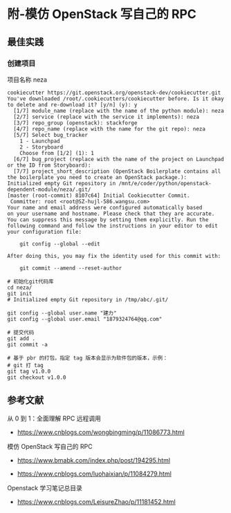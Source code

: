 # 附-模仿 OpenStack 写自己的 RPC


## 最佳实践

### 创建项目

项目名称 neza

```shell
cookiecutter https://git.openstack.org/openstack-dev/cookiecutter.git
You've downloaded /root/.cookiecutters/cookiecutter before. Is it okay to delete and re-download it? [y/n] (y): y
  [1/7] module_name (replace with the name of the python module): neza
  [2/7] service (replace with the service it implements): neza
  [3/7] repo_group (openstack): stackforge
  [4/7] repo_name (replace with the name for the git repo): neza
  [5/7] Select bug_tracker
    1 - Launchpad
    2 - Storyboard
    Choose from [1/2] (1): 1
  [6/7] bug_project (replace with the name of the project on Launchpad or the ID from Storyboard):
  [7/7] project_short_description (OpenStack Boilerplate contains all the boilerplate you need to create an OpenStack package.):
Initialized empty Git repository in /mnt/e/coder/python/openstack-dependent-module/neza/.git/
[master (root-commit) 8107c64] Initial Cookiecutter Commit.
 Committer: root <root@SZ-hujl-586.wangsu.com>
Your name and email address were configured automatically based
on your username and hostname. Please check that they are accurate.
You can suppress this message by setting them explicitly. Run the
following command and follow the instructions in your editor to edit
your configuration file:

    git config --global --edit

After doing this, you may fix the identity used for this commit with:

    git commit --amend --reset-author

# 初始化git代码库
cd neza/
git init
# Initialized empty Git repository in /tmp/abc/.git/

git config --global user.name "建力"
git config --global user.email "1879324764@qq.com"

# 提交代码
git add .
git commit -a

# 基于 pbr 的打包，指定 tag 版本会显示为软件包的版本，示例：
# git 打 tag
git tag v1.0.0
git checkout v1.0.0
```





































## 参考文献


从 0 到 1：全面理解 RPC 远程调用

- https://www.cnblogs.com/wongbingming/p/11086773.html


模仿 OpenStack 写自己的 RPC

- https://www.bmabk.com/index.php/post/194295.html

- https://www.cnblogs.com/luohaixian/p/11084279.html


Openstack 学习笔记总目录

- https://www.cnblogs.com/LeisureZhao/p/11181452.html
